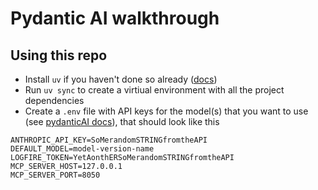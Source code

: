 # Pydantic AI walkthrough

## Using this repo

- Install `uv` if you haven't done so already ([docs](https://docs.astral.sh/uv/getting-started/installation/#standalone-installer))
- Run `uv sync` to create a virtiual environment with all the project dependencies
- Create a `.env` file with API keys for the model(s) that you want to use (see [pydanticAI docs](https://ai.pydantic.dev/models/)), that should look like this

```shell
ANTHROPIC_API_KEY=SoMerandomSTRINGfromtheAPI
DEFAULT_MODEL=model-version-name
LOGFIRE_TOKEN=YetAonthERSoMerandomSTRINGfromtheAPI
MCP_SERVER_HOST=127.0.0.1
MCP_SERVER_PORT=8050
```
